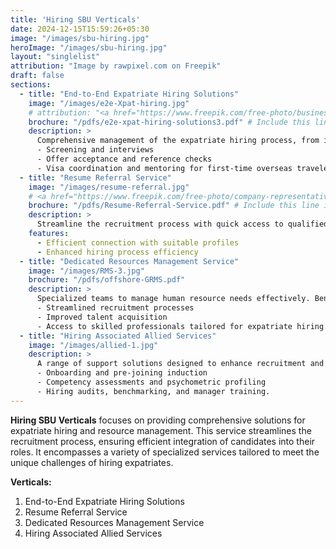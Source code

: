 ```yaml
---
title: 'Hiring SBU Verticals'
date: 2024-12-15T15:59:26+05:30
image: "/images/sbu-hiring.jpg"
heroImage: "/images/sbu-hiring.jpg"
layout: "singlelist"
attribution: "Image by rawpixel.com on Freepik"
draft: false
sections:
  - title: "End-to-End Expatriate Hiring Solutions"
    image: "/images/e2e-Xpat-hiring.jpg"
    # attribution: "<a href="https://www.freepik.com/free-photo/businessman-touching-virtual-screen_978469.htm#fromView=search&page=1&position=1&uuid=7b691766-37dc-42f3-8f84-d8eb691dc87e">Image by jannoon028 on Freepik</a>"
    brochure: "/pdfs/e2e-xpat-hiring-solutions3.pdf" # Include this line if a brochure is available.
    description: >
      Comprehensive management of the expatriate hiring process, from initial specifications to onboarding, including:
      - Screening and interviews
      - Offer acceptance and reference checks
      - Visa coordination and mentoring for first-time overseas travelers.
  - title: "Resume Referral Service"
    image: "/images/resume-referral.jpg"
    # <a href="https://www.freepik.com/free-photo/company-representatives-reading-applicant-resume-hiring_3952576.htm#fromView=search&page=1&position=0&uuid=bdb24d6f-82f8-4a0e-b279-1dc64e8c0d4f">Image by yanalya on Freepik</a>
    brochure: "/pdfs/Resume-Referral-Service.pdf" # Include this line if a brochure is available.
    description: >
      Streamline the recruitment process with quick access to qualified candidates for expatriate roles. This service supports HR teams in managing overseas hiring challenges efficiently.
    features:
      - Efficient connection with suitable profiles
      - Enhanced hiring process efficiency
  - title: "Dedicated Resources Management Service"
    image: "/images/RMS-3.jpg"
    brochure: "/pdfs/offshore-GRMS.pdf"
    description: >
      Specialized teams to manage human resource needs effectively. Benefits include:
      - Streamlined recruitment processes
      - Improved talent acquisition
      - Access to skilled professionals tailored for expatriate hiring.
  - title: "Hiring Associated Allied Services"
    image: "/images/allied-1.jpg"
    description: >
      A range of support solutions designed to enhance recruitment and ensure successful candidate integration, including:
      - Onboarding and pre-joining induction
      - Competency assessments and psychometric profiling
      - Hiring audits, benchmarking, and manager training.
---
```


**Hiring SBU Verticals** focuses on providing comprehensive solutions for expatriate hiring and resource management. This service streamlines the recruitment process, ensuring efficient integration of candidates into their roles. It encompasses a variety of specialized services tailored to meet the unique challenges of hiring expatriates.

**Verticals:**

1. End-to-End Expatriate Hiring Solutions  
2. Resume Referral Service  
3. Dedicated Resources Management Service  
4. Hiring Associated Allied Services

<!--more-->